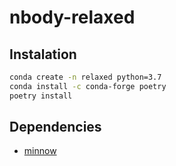 # nbody-relaxed

## Instalation

```bash
conda create -n relaxed python=3.7
conda install -c conda-forge poetry 
poetry install
```

## Dependencies

- [minnow](https://github.com/phil-mansfield/minnow)
